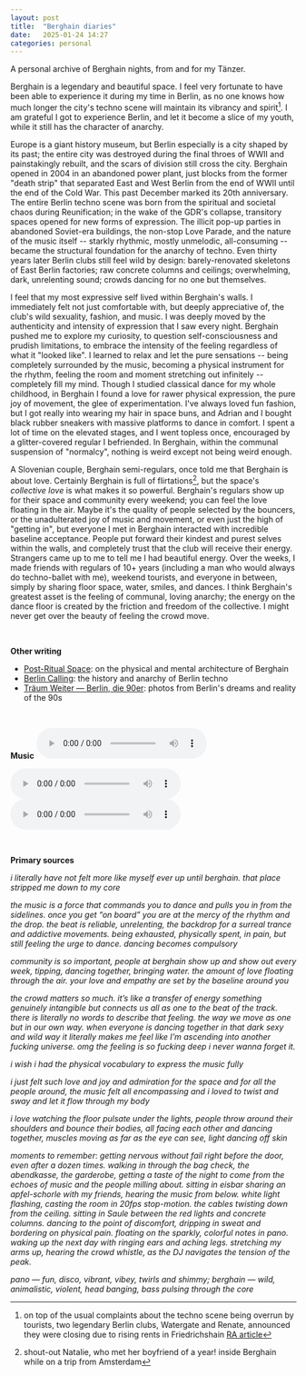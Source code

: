 ```yaml
---
layout: post
title:  "Berghain diaries"
date:   2025-01-24 14:27
categories: personal
---
```


A personal archive of Berghain nights, from and for my Tänzer.

Berghain is a legendary and beautiful space. I feel very fortunate to have been able to experience it during my time in Berlin, as no one knows how much longer the city's techno scene will maintain its vibrancy and spirit[^closing]. I am grateful I got to experience Berlin, and let it become a slice of my youth, while it still has the character of anarchy. 

Europe is a giant history museum, but Berlin especially is a city shaped by its past; the entire city was destroyed during the final throes of WWII and painstakingly rebuilt, and the scars of division still cross the city. Berghain opened in 2004 in an abandoned power plant, just blocks from the former "death strip" that separated East and West Berlin from the end of WWII until the end of the Cold War. This past December marked its 20th anniversary. The entire Berlin techno scene was born from the spiritual and societal chaos during Reunification; in the wake of the GDR's collapse, transitory spaces opened for new forms of expression. The illicit pop-up parties in abandoned Soviet-era buildings, the non-stop Love Parade, and the nature of the music itself -- starkly rhythmic, mostly unmelodic, all-consuming -- became the structural foundation for the anarchy of techno. Even thirty years later Berlin clubs still feel wild by design: barely-renovated skeletons of East Berlin factories; raw concrete columns and ceilings; overwhelming, dark, unrelenting sound; crowds dancing for no one but themselves. 

I feel that my most expressive self lived within Berghain's walls. I immediately felt not just comfortable with, but deeply appreciative of, the club's wild sexuality, fashion, and music. I was deeply moved by the authenticity and intensity of expression that I saw every night. Berghain pushed me to explore my curiosity, to question self-consciousness and prudish limitations, to embrace the intensity of the feeling regardless of what it "looked like". I learned to relax and let the pure sensations -- being completely surrounded by the music, becoming a physical instrument for the rhythm, feeling the room and moment stretching out infinitely -- completely fill my mind. Though I studied classical dance for my whole childhood, in Berghain I found a love for rawer physical expression, the pure joy of movement, the glee of experimentation. I've always loved fun fashion, but I got really into wearing my hair in space buns, and Adrian and I bought black rubber sneakers with massive platforms to dance in comfort. I spent a lot of time on the elevated stages, and I went topless once, encouraged by a glitter-covered regular I befriended. In Berghain, within the communal suspension of "normalcy", nothing is weird except not being weird enough.

A Slovenian couple, Berghain semi-regulars, once told me that Berghain is about love. Certainly Berghain is full of flirtations[^natalie], but the space's *collective love* is what makes it so powerful. Berghain's regulars show up for their space and community every weekend; you can feel the love floating in the air. Maybe it's the quality of people selected by the bouncers, or the unadulterated joy of music and movement, or even just the high of "getting in", but everyone I met in Berghain interacted with incredible baseline acceptance. People put forward their kindest and purest selves within the walls, and completely trust that the club will receive their energy. Strangers came up to me to tell me I had beautiful energy. Over the weeks, I made friends with regulars of 10+ years (including a man who would always do techno-ballet with me), weekend tourists, and everyone in between, simply by sharing floor space, water, smiles, and dances. I think Berghain's greatest asset is the feeling of communal, loving anarchy; the energy on the dance floor is created by the friction and freedom of the collective. I might never get over the beauty of feeling the crowd move.

&nbsp;

**Other writing**
- [Post-Ritual Space](https://suspendedreason.com/2016/12/23/post-ritual-space-berghain/): on the physical and mental architecture of Berghain
- [Berlin Calling](https://www.google.com/books/edition/Berlin_Calling/j0c2DgAAQBAJ?hl=en&gbpv=0): the history and anarchy of Berlin techno
- [Träum Weiter — Berlin, die 90er](https://spectorbooks.com/book/traeum-weiter-berlin-die-90er): photos from Berlin's dreams and reality of the 90s

&nbsp;


**Music**
<audio class="custom-audio" controls>
  <source src="{{ '/assets/IMG_7109.mp3' | relative_url }}" type="audio/mpeg">
  Your browser does not support the audio element.
</audio>

<audio class="custom-audio" controls>
  <source src="{{ '/assets/IMG_7365.mp3' | relative_url }}" type="audio/mpeg">
  Your browser does not support the audio element.
</audio>

<audio class="custom-audio" controls>
  <source src="{{ '/assets/IMG_7375.mp3' | relative_url }}" type="audio/mpeg">
  Your browser does not support the audio element.
</audio>

&nbsp;

**Primary sources**

*i literally have not felt more like myself ever up until berghain. that place stripped me down to my core*

*the music is a force that commands you to dance and pulls you in from the sidelines. once you get “on board” you are at the mercy of the rhythm and the drop. the beat is reliable, unrelenting, the backdrop for a surreal trance and addictive movements. being exhausted, physically spent, in pain, but still feeling the urge to dance. dancing becomes compulsory*

*community is so important, people at berghain show up and show out every week, tipping, dancing together, bringing water. the amount of love floating through the air. your love and empathy are set by the baseline around you*

*the crowd matters so much. it’s like a transfer of energy something genuinely intangible but connects us all as one to the beat of the track. there is literally no words to describe that feeling. the way we move as one but in our own way. when everyone is dancing together in that dark sexy and wild way it literally makes me feel like I’m ascending into another fucking universe. omg the feeling is so fucking deep i never wanna forget it.*

*i wish i had the physical vocabulary to express the music fully*

*i just felt such love and joy and admiration for the space and for all the people around, the music felt all encompassing and i loved to twist and sway and let it flow through my body*

*i love watching the floor pulsate under the lights, people throw around their shoulders and bounce their bodies, all facing each other and dancing together, muscles moving as far as the eye can see, light dancing off skin*

*moments to remember*: *getting nervous without fail right before the door, even after a dozen times. walking in through the bag check, the abendkasse, the garderobe, getting a taste of the night to come from the echoes of music and the people milling about. sitting in eisbar sharing an apfel-schorle with my friends, hearing the music from below. white light flashing, casting the room in 20fps stop-motion. the cables twisting down from the ceiling. sitting in Saule between the red lights and concrete columns. dancing to the point of discomfort, dripping in sweat and bordering on physical pain. floating on the sparkly, colorful notes in pano. waking up the next day with ringing ears and aching legs. stretching my arms up, hearing the crowd whistle, as the DJ navigates the tension of the peak.*

*pano — fun, disco, vibrant, vibey, twirls and shimmy; berghain — wild, animalistic, violent, head banging, bass pulsing through the core*

[^closing]: on top of the usual complaints about the techno scene being overrun by tourists, two legendary Berlin clubs, Watergate and Renate, announced they were closing due to rising rents in Friedrichshain [RA article](https://ra.co/news/81126)
[^natalie]: shout-out Natalie, who met her boyfriend of a year! inside Berghain while on a trip from Amsterdam
